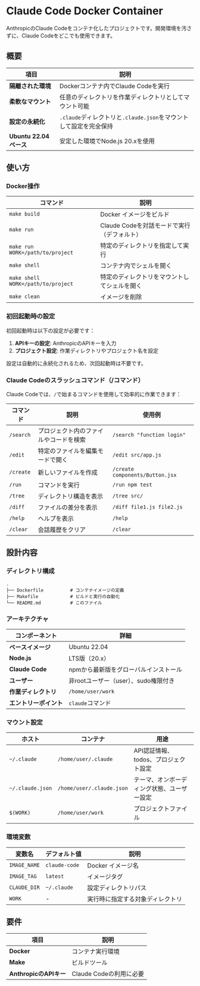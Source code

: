 Claude Code Docker Container
================================================================================

AnthropicのClaude Codeをコンテナ化したプロジェクトです。開発環境を汚さずに、Claude Codeをどこでも使用できます。


概要
--------------------------------------------------------------------------------

| 項目                   | 説明                                                              |
| ---------------------- | ----------------------------------------------------------------- |
| **隔離された環境**     | Dockerコンテナ内でClaude Codeを実行                               |
| **柔軟なマウント**     | 任意のディレクトリを作業ディレクトリとしてマウント可能            |
| **設定の永続化**       | `.claude`ディレクトリと`.claude.json`をマウントして設定を完全保持 |
| **Ubuntu 22.04ベース** | 安定した環境でNode.js 20.xを使用                                  |


使い方
--------------------------------------------------------------------------------

### Docker操作

| コマンド                           | 説明                                         |
| ---------------------------------- | -------------------------------------------- |
| `make build`                       | Docker イメージをビルド                      |
| `make run`                         | Claude Codeを対話モードで実行（デフォルト）  |
| `make run WORK=/path/to/project`   | 特定のディレクトリを指定して実行             |
| `make shell`                       | コンテナ内でシェルを開く                     |
| `make shell WORK=/path/to/project` | 特定のディレクトリをマウントしてシェルを開く |
| `make clean`                       | イメージを削除                               |


### 初回起動時の設定

初回起動時は以下の設定が必要です：

1. **APIキーの設定**: AnthropicのAPIキーを入力
2. **プロジェクト設定**: 作業ディレクトリやプロジェクト名を設定

設定は自動的に永続化されるため、次回起動時は不要です。


### Claude Codeのスラッシュコマンド（/コマンド）

Claude Codeでは、`/`で始まるコマンドを使用して効率的に作業できます：

| コマンド  | 説明                                   | 使用例                          |
| --------- | -------------------------------------- | ------------------------------- |
| `/search` | プロジェクト内のファイルやコードを検索 | `/search "function login"`      |
| `/edit`   | 特定のファイルを編集モードで開く       | `/edit src/app.js`              |
| `/create` | 新しいファイルを作成                   | `/create components/Button.jsx` |
| `/run`    | コマンドを実行                         | `/run npm test`                 |
| `/tree`   | ディレクトリ構造を表示                 | `/tree src/`                    |
| `/diff`   | ファイルの差分を表示                   | `/diff file1.js file2.js`       |
| `/help`   | ヘルプを表示                           | `/help`                         |
| `/clear`  | 会話履歴をクリア                       | `/clear`                        |


設計内容
--------------------------------------------------------------------------------

### ディレクトリ構成

```
.
├── Dockerfile          # コンテナイメージの定義
├── Makefile            # ビルドと実行の自動化
└── README.md           # このファイル
```

### アーキテクチャ

| コンポーネント         | 詳細                                  |
| ---------------------- | ------------------------------------- |
| **ベースイメージ**     | Ubuntu 22.04                          |
| **Node.js**            | LTS版（20.x）                         |
| **Claude Code**        | npmから最新版をグローバルインストール |
| **ユーザー**           | 非rootユーザー（user）、sudo権限付き  |
| **作業ディレクトリ**   | `/home/user/work`                     |
| **エントリーポイント** | `claude`コマンド                      |

### マウント設定

| ホスト           | コンテナ                  | 用途                                       |
| ---------------- | ------------------------- | ------------------------------------------ |
| `~/.claude`      | `/home/user/.claude`      | API認証情報、todos、プロジェクト設定       |
| `~/.claude.json` | `/home/user/.claude.json` | テーマ、オンボーディング状態、ユーザー設定 |
| `$(WORK)`        | `/home/user/work`         | プロジェクトファイル                       |

### 環境変数

| 変数名       | デフォルト値  | 説明                             |
| ------------ | ------------- | -------------------------------- |
| `IMAGE_NAME` | `claude-code` | Docker イメージ名                |
| `IMAGE_TAG`  | `latest`      | イメージタグ                     |
| `CLAUDE_DIR` | `~/.claude`   | 設定ディレクトリパス             |
| `WORK`       | -             | 実行時に指定する対象ディレクトリ |


要件
--------------------------------------------------------------------------------

| 項目                   | 説明                    |
| ---------------------- | ----------------------- |
| **Docker**             | コンテナ実行環境        |
| **Make**               | ビルドツール            |
| **AnthropicのAPIキー** | Claude Codeの利用に必要 |
